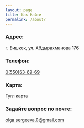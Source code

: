 ```yaml
---
layout: page
title: Как Найти
permalink: /about/
---
```


### Адрес:

г. Бишкек, ул. Абдырахманова 176

### Телефон:

[0(550)63-69-69](tel:+996550636969)

### Карта:

Гугл карта

### Задайте вопрос по почте:

[olga.sergeeva.0@gmail.com](mailto:olga.sergeeva.0+tonometer@gmail.com)
